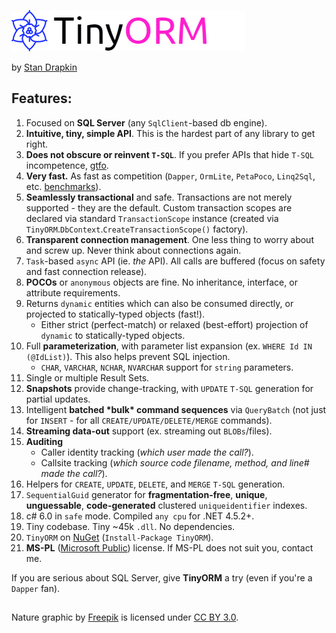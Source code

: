 ![TinyORM](TinyORM-Logo.png "TinyORM")

by [Stan Drapkin](https://github.com/sdrapkin "Stan Drapkin")

## Features: ##
1.  Focused on **SQL Server** (any `SqlClient`-based db engine).
2.  **Intuitive, tiny, simple API**. This is the hardest part of any library to get right.
3.  **Does not obscure or reinvent `T-SQL`**. If you prefer APIs that hide `T-SQL` incompetence, [gtfo](https://en.wikipedia.org/wiki/Entity_Framework).
4.  **Very fast.** As fast as competition (`Dapper`, `OrmLite`, `PetaPoco`, `Linq2Sql`, etc. [benchmarks](https://gist.github.com/anonymous/86fdb2130071dbdad8211007346f3f96)). 
5.  **Seamlessly transactional** and safe. Transactions are not merely supported - they are the default. Custom transaction scopes are declared via standard `TransactionScope` instance (created via `TinyORM`.`DbContext`.`CreateTransactionScope()` factory).
6.  **Transparent connection management**. One less thing to worry about and screw up. Never think about connections again.
7.  `Task`-based `async` API (ie. *the* API). All calls are buffered (focus on safety and fast connection release).
8.  **POCOs** or `anonymous` objects are fine. No inheritance, interface, or attribute requirements.
9.   Returns `dynamic` entities which can also be consumed directly, or projected to statically-typed objects (fast!).
		- Either strict (perfect-match) or relaxed (best-effort) projection of `dynamic` to statically-typed objects.
10.  Full **parameterization**, with parameter list expansion (ex. `WHERE Id IN (@IdList)`). This also helps prevent SQL injection.
		- `CHAR`, `VARCHAR`, `NCHAR`, `NVARCHAR` support for `string` parameters. 
11. Single or multiple Result Sets.
12. **Snapshots** provide change-tracking, with `UPDATE` `T-SQL` generation for partial updates.
13. Intelligent **batched \*bulk\* command sequences** via `QueryBatch` (not just for `INSERT` - for all `CREATE/UPDATE/DELETE/MERGE` commands).
14. **Streaming data-out** support (ex. streaming out `BLOBs`/files).
15.  **Auditing**
		- Caller identity tracking (*which user made the call?*).
		- Callsite tracking (*which source code filename, method, and line# made the call?*).
16. Helpers for `CREATE`, `UPDATE`, `DELETE`, and `MERGE` `T-SQL` generation.
17. `SequentialGuid` generator for **fragmentation-free**, **unique**, **unguessable**, **code-generated** clustered `uniqueidentifier` indexes.
18. c# 6.0 in `safe` mode. Compiled `any cpu` for .NET 4.5.2+.
19. Tiny codebase. Tiny ~45k `.dll`. No dependencies.
20. `TinyORM` on [NuGet](https://www.nuget.org/packages/tinyorm) (`Install-Package TinyORM`).
21. **MS-PL** ([Microsoft Public](LICENSE.md)) license. If MS-PL does not suit you, contact me.

If you are serious about SQL Server, give **TinyORM** a try (even if you're a `Dapper` fan).

## ##
Nature graphic by [Freepik](http://www.flaticon.com/authors/freepik) is licensed under [CC BY 3.0](http://creativecommons.org/licenses/by/3.0/).